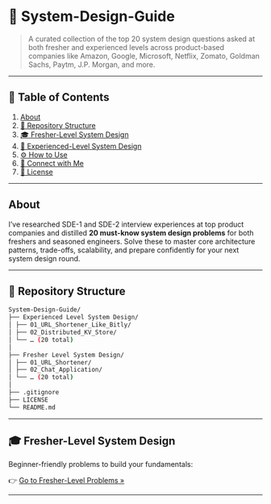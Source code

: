 # 🚀 System-Design-Guide

> A curated collection of the top 20 system design questions asked at both fresher and experienced levels across product-based companies like Amazon, Google, Microsoft, Netflix, Zomato, Goldman Sachs, Paytm, J.P. Morgan, and more.

---

## 📖 Table of Contents

1. [About](#about)  
2. [📂 Repository Structure](#-repository-structure)  
3. [🎓 Fresher-Level System Design](#-fresher-level-system-design)  
4. [🧠 Experienced-Level System Design](#-experienced-level-system-design)  
5. [⚙️ How to Use](#️-how-to-use)  
6. [🤝 Connect with Me](#-connect-with-me)  
7. [📜 License](#-license)  

---

## About

I’ve researched SDE-1 and SDE-2 interview experiences at top product companies and distilled **20 must-know system design problems** for both freshers and seasoned engineers. Solve these to master core architecture patterns, trade-offs, scalability, and prepare confidently for your next system design round.

---

## 📂 Repository Structure
```bash
System-Design-Guide/
├── Experienced Level System Design/
│ ├── 01_URL_Shortener_Like_Bitly/
│ ├── 02_Distributed_KV_Store/
│ └── … (20 total)
│
├── Fresher Level System Design/
│ ├── 01_URL_Shortener/
│ ├── 02_Chat_Application/
│ └── … (20 total)
│
├── .gitignore
├── LICENSE
└── README.md
```

---

## 🎓 Fresher-Level System Design

Beginner-friendly problems to build your fundamentals:

👉 [Go to Fresher-Level Problems »](./Fresher%20Level%20System%20Design/README.md)

---
